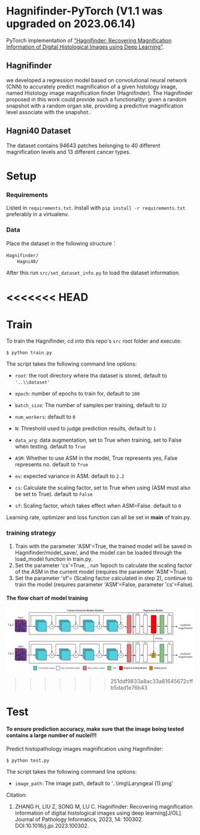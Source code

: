 # Hagnifinder-PyTorch (V1.1 was upgraded on 2023.06.14)

PyTorch implementation of ["Hagnifinder: Recovering Magnification Information of Digital Histological Images using Deep Learning"](https://www.sciencedirect.com/science/article/pii/S2153353923001165).
## Hagnifinder

we developed a regression model based on convolutional neural network (CNN) to accurately predict magnification of a given histology image, named Histology image magnification finder (Hagnifinder). The Hagnifinder proposed in this work could provide such a functionality: given a random snapshot with a random organ site, providing a predictive magnification level associate with the snapshot..

## Hagni40 Dataset

The dataset contains 94643 patches belonging to 40 different magnification levels and 13 different cancer types.

# Setup
### Requirements
Listed in `requirements.txt`. Install with `pip install -r requirements.txt` preferably in a virtualenv.

### Data
Place the dataset in the following structure：
```
Hagnifinder/
    Hagni40/
```

After this run `src/set_dataset_info.py` to load the dataset information.

<<<<<<< HEAD
=======
# Train

To train the Hagnifinder, cd into this repo's `src` root folder and execute:

    $ python train.py


The script takes the following command line options:

- `root`: the root directory where tha dataset is stored, default to `'..\\dataset'`

- `epoch`: number of epochs to train for, default to `100`

- `batch_size`: The number of samples per training, default to `32`

- `num_workers`: default to `0`

- `N`: Threshold used to judge prediction results, default to `1`

- `data_arg`: data augmentation, set to True when training, set to False when testing. default to `True`

- `ASM`: Whether to use ASM  in the model, True represents yes, False represents no. default to `True`

- `ev`: expected variance in ASM. default to `2.2`

- `cs`: Calculate the scaling factor, set to True when using (ASM must also be set to True). default to `False`

- `sf`: Scaling factor, which takes effect when ASM=False. default to `0`

Learning rate, optimizer and loss function can all be set in __main__ of train.py.

### training strategy
1. Train with the parameter 'ASM'=True, the trained model will be saved in Hagnifinder/model_save/, and the model can be loaded through the load_model function in train.py.
2. Set the parameter 'cs'=True, , run 1epoch to calculate the scaling factor of the ASM in the current model (requires the parameter 'ASM'=True).
3. Set the parameter 'sf'= (Scaling factor calculated in step 2), continue to train the model (requires parameter 'ASM'=False, parameter 'cs'=False).

#### The flow chart of model training
![节点](./img.png)

>>>>>>> 251ddf9833a8ac33a81645672cffb5dad1e76b43
# Test
#### To ensure prediction accuracy, make sure that the image being tested contains a large number of nuclei!!!

Predict histopathology images magnification using Hagnifinder:

    $ python test.py

The script takes the following command line options:

- `image_path`: The image path, default to '..\\img\\Laryngeal (1).png'

Citation:

1.  ZHANG H, LIU Z, SONG M, LU C. Hagnifinder: Recovering magnification information of digital histological images using deep learning[J/OL]. Journal of Pathology Informatics, 2023, 14: 100302. DOI:10.1016/j.jpi.2023.100302.


